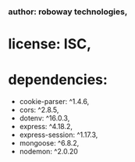 ### author: roboway technologies,
#  license: ISC,
#  dependencies: 
-    cookie-parser: ^1.4.6,
-    cors: ^2.8.5,
-    dotenv: ^16.0.3,
-    express: ^4.18.2,
-    express-session: ^1.17.3,
-    mongoose: ^6.8.2,
-    nodemon: ^2.0.20
